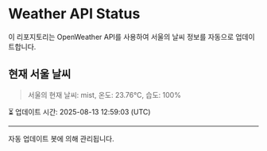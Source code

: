 
# Weather API Status

이 리포지토리는 OpenWeather API를 사용하여 서울의 날씨 정보를 자동으로 업데이트합니다.

## 현재 서울 날씨
> 서울의 현재 날씨: mist, 온도: 23.76°C, 습도: 100%

⏳ 업데이트 시간: 2025-08-13 12:59:03 (UTC)

---
자동 업데이트 봇에 의해 관리됩니다.
